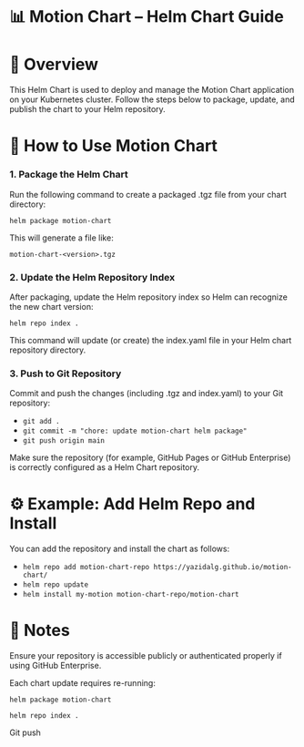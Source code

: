 # 📊 Motion Chart – Helm Chart Guide
# 🧭 Overview

This Helm Chart is used to deploy and manage the Motion Chart application on your Kubernetes cluster.
Follow the steps below to package, update, and publish the chart to your Helm repository.

# 🚀 How to Use Motion Chart
### 1. Package the Helm Chart

Run the following command to create a packaged .tgz file from your chart directory:

`helm package motion-chart`


This will generate a file like:

`motion-chart-<version>.tgz`

### 2. Update the Helm Repository Index

After packaging, update the Helm repository index so Helm can recognize the new chart version:

`helm repo index .`


This command will update (or create) the index.yaml file in your Helm chart repository directory.

### 3. Push to Git Repository

Commit and push the changes (including .tgz and index.yaml) to your Git repository:

- `git add .`
- `git commit -m "chore: update motion-chart helm package"`
- `git push origin main`


Make sure the repository (for example, GitHub Pages or GitHub Enterprise) is correctly configured as a Helm Chart repository.

# ⚙️ Example: Add Helm Repo and Install

You can add the repository and install the chart as follows:

- `helm repo add motion-chart-repo https://yazidalg.github.io/motion-chart/`
- `helm repo update`
- `helm install my-motion motion-chart-repo/motion-chart`

# 🧩 Notes

Ensure your repository is accessible publicly or authenticated properly if using GitHub Enterprise.

Each chart update requires re-running:

`helm package motion-chart`

`helm repo index .`

Git push
